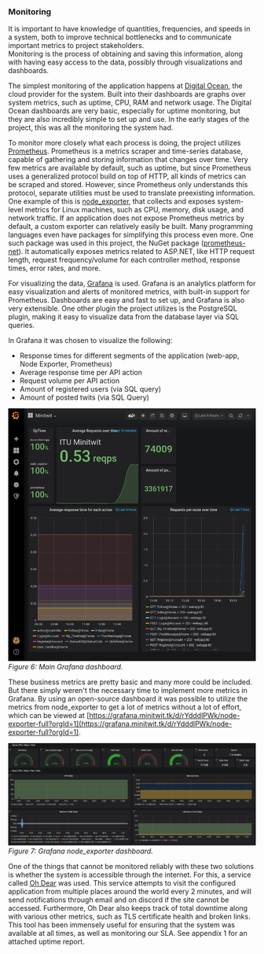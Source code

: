 ### Monitoring

It is important to have knowledge of quantities, frequencies, and speeds in a system, both to improve technical bottlenecks and to communicate important metrics to project stakeholders.  
Monitoring is the process of obtaining and saving this information, along with having easy access to the data, possibly through visualizations and dashboards.

The simplest monitoring of the application happens at [Digital Ocean](https://www.digitalocean.com/), the cloud provider for the system.
Built into their dashboards are graphs over system metrics, such as uptime, CPU, RAM and network usage.
The Digital Ocean dashboards are very basic, especially for uptime monitoring, but they are also incredibly simple to set up and use.
In the early stages of the project, this was all the monitoring the system had.

To monitor more closely what each process is doing, the project utilizes [Prometheus](https://prometheus.io/docs/introduction/overview/). Prometheus is a metrics scraper and time-series database, capable of gathering and storing information that changes over time. Very few metrics are available by default, such as uptime, but since Prometheus uses a generalized protocol build on top of HTTP, all kinds of metrics can be scraped and stored. However, since Prometheus only understands this protocol, separate utilities must be used to translate preexisting information. One example of this is [node_exporter](https://github.com/prometheus/node_exporter), that collects and exposes system-level metrics for Linux machines, such as CPU, memory, disk usage, and network traffic.
If an application does not expose Prometheus metrics by default, a custom exporter can relatively easily be built.
Many programming languages even have packages for simplifying this process even more.
One such package was used in this project, the NuGet package ([prometheus-net](https://www.nuget.org/packages/prometheus-net)).
It automatically exposes metrics related to ASP.NET, like HTTP request length, request frequency/volume for each controller method, response times, error rates, and more.

For visualizing the data, [Grafana](https://grafana.com/grafana/) is used.
Grafana is an analytics platform for easy visualization and alerts of monitored metrics, with built-in support for Prometheus.
Dashboards are easy and fast to set up, and Grafana is also very extensible.
One other plugin the project utilizes is the PostgreSQL plugin, making it easy to visualize data from the database layer via SQL queries.

In Grafana it was chosen to visualize the following:

- Response times for different segments of the application (web-app, Node Exporter, Prometheus)
- Average response time per API action
- Request volume per API action
- Amount of registered users (via SQL query)
- Amount of posted twits (via SQL Query)

![Minitwit - Grafana](images/Minitwit-Grafana.png)<br/>
*Figure 6: Main Grafana dashboard.*

These business metrics are pretty basic and many more could be included. But there simply weren't the necessary time to implement more metrics in Grafana.
By using an open-source dashboard it was possible to utilize the metrics from node_exporter to get a lot of metrics without a lot of effort, which can be viewed at [https://grafana.minitwit.tk/d/rYdddlPWk/node-exporter-full?orgId=1](https://grafana.minitwit.tk/d/rYdddlPWk/node-exporter-full?orgId=1).

![Minitwit - Grafana - node_exporter](images/node_exporter.png)<br/>
*Figure 7: Grafana node_exporter dashboard.*

One of the things that cannot be monitored reliably with these two solutions is whether the system is accessible through the internet.
For this, a service called [Oh Dear](https://ohdear.app) was used. This service attempts to visit the configured application from multiple places around the world every 2 minutes, and will send notifications through email and on discord if the site cannot be accessed. Furthermore, Oh Dear also keeps track of total downtime along with various other metrics, such as TLS certificate health and broken links.
This tool has been immensely useful for ensuring that the system was available at all times, as well as monitoring our SLA.
See appendix 1 for an attached uptime report.
